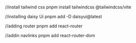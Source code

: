 //install tailwind css
pnpm install tailwindcss @tailwindcss/vite

//installing daisy Ui
pnpm add -D daisyui@latest

//adding router
pnpm add react-router

//addin navlinks
pnpm add react-router-dom

